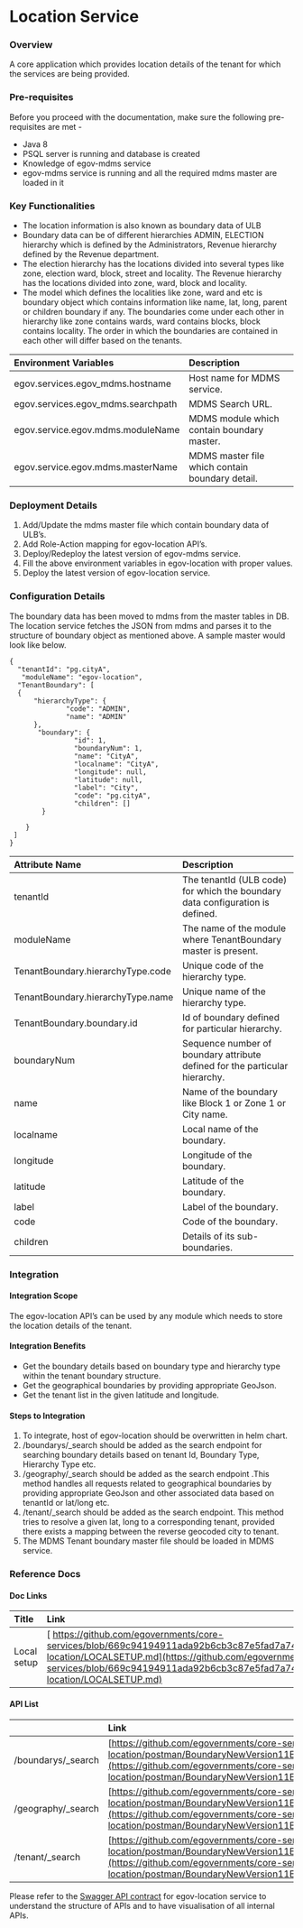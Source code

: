 # Location Service

### Overview <a id="Overview"></a>

A core application which provides location details of the tenant for which the services are being provided.

### Pre-requisites <a id="Pre-requisites"></a>

Before you proceed with the documentation, make sure the following pre-requisites are met -

* Java 8
* PSQL server is running and database is created
* Knowledge of egov-mdms service
* egov-mdms service is running and all the required mdms master are loaded in it

### Key Functionalities <a id="Key-Functionalities"></a>

* The location information is also known as boundary data of ULB
* Boundary data can be of different hierarchies ADMIN, ELECTION hierarchy which is defined by the Administrators, Revenue hierarchy defined by the Revenue department.
* The election hierarchy has the locations divided into several types like zone, election ward, block, street  and locality. The Revenue hierarchy has the locations divided into zone, ward, block and locality.
* The model which defines the localities like zone, ward and etc is boundary object which contains information like name, lat, long, parent or children boundary if any. The boundaries come under each other in hierarchy like zone contains wards, ward contains blocks, block contains locality. The order in which the boundaries are contained in each other will differ based on the tenants.

| **Environment Variables**  | **Description** |
| :--- | :--- |
|  egov.services.egov\_mdms.hostname |  Host name for MDMS service. |
| egov.services.egov\_mdms.searchpath | MDMS Search URL. |
|  egov.service.egov.mdms.moduleName |  MDMS module which contain boundary master. |
| egov.service.egov.mdms.masterName | MDMS master file which contain boundary detail. |

### Deployment Details <a id="Deployment-Details"></a>

1. Add/Update the mdms master file which contain boundary data of ULB’s.
2. Add Role-Action mapping for egov-location API’s.
3. Deploy/Redeploy the latest version of egov-mdms service.
4. Fill the above environment variables in egov-location with proper values.
5. Deploy the latest version of egov-location service.

### Configuration Details <a id="Configuration-Details"></a>

The boundary data has been moved to mdms from the master tables in DB. The location service fetches the JSON from mdms and parses it to the structure of boundary object as mentioned above. A sample master would look like below.

```text
{
  "tenantId": "pg.cityA",
   "moduleName": "egov-location",
  "TenantBoundary": [
  {
      "hierarchyType": {
              "code": "ADMIN",
              "name": "ADMIN"
      },
       "boundary": {
                "id": 1,
                "boundaryNum": 1,
                "name": "CityA",
                "localname": "CityA",
                "longitude": null,
                "latitude": null,
                "label": "City",
                "code": "pg.cityA",
                "children": []
        }
  
    }
 ]
}
```

| **Attribute Name** | **Description** |
| :--- | :--- |
|  tenantId | The tenantId \(ULB code\) for which the boundary data configuration is defined. |
|  moduleName | The name of the module where TenantBoundary master is present. |
| TenantBoundary.hierarchyType.code | Unique code of the hierarchy type. |
| TenantBoundary.hierarchyType.name | Unique name of the hierarchy type. |
| TenantBoundary.boundary.id | Id of boundary defined for particular hierarchy. |
| boundaryNum | Sequence number of boundary attribute defined for the particular hierarchy. |
| name | Name of the boundary like Block 1 or Zone 1 or City name. |
| localname | Local name of the boundary. |
| longitude | Longitude of the boundary. |
| latitude | Latitude of the boundary. |
| label | Label of the boundary. |
| code | Code of the boundary. |
| children | Details of its sub-boundaries. |

### Integration <a id="Integration"></a>

####  Integration Scope <a id="Integration-Scope"></a>

 The egov-location API’s can be used by any module which needs to store the location details of the tenant.

#### Integration Benefits <a id="Integration-Benefits"></a>

* Get the boundary details based on boundary type and hierarchy type within the tenant boundary structure.
* Get the geographical boundaries by providing appropriate GeoJson.
* Get the tenant list in the given latitude and longitude.

####  Steps to Integration <a id="Steps-to-Integration"></a>

1. To integrate, host of egov-location should be overwritten in helm chart.
2. /boundarys/\_search should be added as the search endpoint for searching boundary details based on tenant Id, Boundary Type, Hierarchy Type etc.
3. /geography/\_search should be added as the search endpoint .This method handles all requests related to geographical boundaries by providing appropriate GeoJson and other associated data based on tenantId or lat/long etc.
4. /tenant/\_search should be added as the search endpoint. This method tries to resolve a given lat, long to a corresponding tenant, provided there exists a mapping between the reverse geocoded city to tenant.
5. The MDMS Tenant boundary master file should be loaded in MDMS service.

### Reference Docs <a id="Reference-Docs"></a>

#### Doc Links <a id="Doc-Links"></a>

| **Title**  | **Link** |
| :--- | :--- |
|  Local setup | [ https://github.com/egovernments/core-services/blob/669c94194911ada92b6cb3c87e5fad7a7478cc6a/egov-location/LOCALSETUP.md](https://github.com/egovernments/core-services/blob/669c94194911ada92b6cb3c87e5fad7a7478cc6a/egov-location/LOCALSETUP.md) |

#### API List <a id="API-List"></a>

|  | **Link** |
| :--- | :--- |
| /boundarys/\_search | [https://github.com/egovernments/core-services/blob/master/egov-location/postman/BoundaryNewVersion11Endpoint.postman\_collection.json](https://github.com/egovernments/core-services/blob/master/egov-location/postman/BoundaryNewVersion11Endpoint.postman_collection.json) |
| /geography/\_search |  [https://github.com/egovernments/core-services/blob/master/egov-location/postman/BoundaryNewVersion11Endpoint.postman\_collection.json](https://github.com/egovernments/core-services/blob/master/egov-location/postman/BoundaryNewVersion11Endpoint.postman_collection.json) |
| /tenant/\_search | [https://github.com/egovernments/core-services/blob/master/egov-location/postman/BoundaryNewVersion11Endpoint.postman\_collection.json](https://github.com/egovernments/core-services/blob/master/egov-location/postman/BoundaryNewVersion11Endpoint.postman_collection.json) |

Please refer to the [Swagger API contract](https://editor.swagger.io/?url=https://raw.githubusercontent.com/egovernments/egov-services/master/docs/egov-location/contracts/v11-0-0.yml#!/) for egov-location service to understand the structure of APIs and to have visualisation of all internal APIs.

